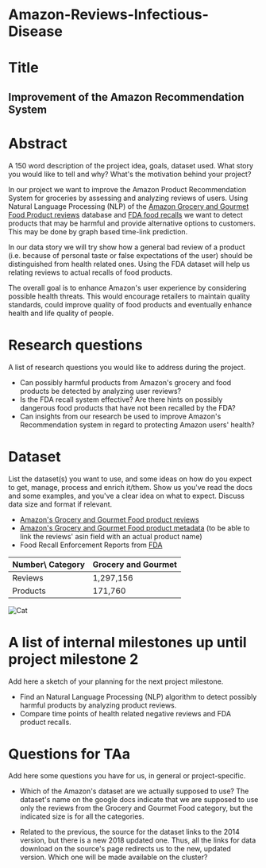 # Amazon-Reviews-Infectious-Disease
# Title
## Improvement of the Amazon Recommendation System

# Abstract
A 150 word description of the project idea, goals, dataset used. What story you would like to tell and why? What's the motivation behind your project?

In our project we want to improve the Amazon Product Recommendation System for groceries by assessing and analyzing reviews of users. Using Natural Language Processing (NLP) of the [Amazon Grocery and Gourmet Food Product reviews](http://jmcauley.ucsd.edu/data/amazon/) database and [FDA food recalls](https://open.fda.gov/downloads/) we want to detect products that may be harmful and provide alternative options to customers. This may be done by graph based time-link prediction.

In our data story we will try show how a general bad review of a product (i.e. because of personal taste or false expectations of the user) should be distinguished from health related ones. Using the FDA dataset will help us relating reviews to actual recalls of food products.

The overall goal is to enhance Amazon's user experience by considering possible health threats. This would encourage retailers to maintain quality standards, could improve quality of food products and eventually enhance health and life quality of people.

# Research questions
A list of research questions you would like to address during the project.

* Can possibly harmful products from Amazon's grocery and food products be detected by analyzing user reviews?
* Is the FDA recall system effective? Are there hints on possibly dangerous food products that have not been recalled by the FDA?
* Can insights from our research be used to improve Amazon's Recommendation system in regard to protecting Amazon users' health?

# Dataset
List the dataset(s) you want to use, and some ideas on how do you expect to get, manage, process and enrich it/them. Show us you've read the docs and some examples, and you've a clear idea on what to expect. Discuss data size and format if relevant.

* [Amazon's Grocery and Gourmet Food product reviews](http://jmcauley.ucsd.edu/data/amazon/)
* [Amazon's Grocery and Gourmet Food product metadata](http://jmcauley.ucsd.edu/data/amazon/) (to be able to link the reviews' asin field with an actual product name)
* Food Recall Enforcement Reports from [FDA](https://open.fda.gov/downloads/) 


| Number\ Category  | Grocery and Gourmet  |
| ------------- | ------------- |
|Reviews  | 1,297,156   |
| Products  | 171,760  |

![Cat](https://raw.githubusercontent.com/{user}/{repo}/assets/cat.png)


# A list of internal milestones up until project milestone 2
Add here a sketch of your planning for the next project milestone.

* Find an Natural Language Processing (NLP) algorithm to detect possibly harmful products by analyzing product reviews.
* Compare time points of health related negative reviews and FDA product recalls.

# Questions for TAa
Add here some questions you have for us, in general or project-specific.

* Which of the Amazon's dataset are we actually supposed to use? The dataset's name on the google docs indicate that we are supposed to use only the reviews from the Grocery and Gourmet Food category, but the indicated size is for all the categories.

* Related to the previous, the source for the dataset links to the 2014 version, but there is a new 2018 updated one. Thus, all the links for data download on the source's page redirects us to the new, updated version. Which one will be made available on the cluster?
